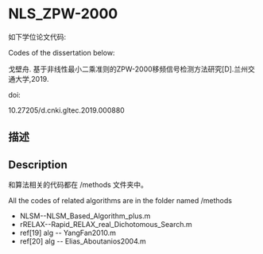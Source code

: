 # NLS_ZPW-2000

如下学位论文代码:

Codes of the dissertation below:

戈壁舟. 基于非线性最小二乘准则的ZPW-2000移频信号检测方法研究[D].兰州交通大学,2019.

doi:

10.27205/d.cnki.gltec.2019.000880

## 描述

## Description 

和算法相关的代码都在 /methods 文件夹中。

All the codes of related algorithms are in the folder named /methods

* NLSM--NLSM\_Based\_Algorithm\_plus.m
* rRELAX--Rapid\_RELAX\_real\_Dichotomous\_Search.m
* ref[19] alg -- YangFan2010.m
* ref[20] alg -- Elias\_Aboutanios2004.m


